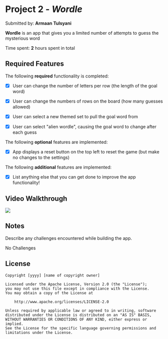 # Project 2 - *Wordle*

Submitted by: **Armaan Tulsyani**

**Wordle** is an app that gives you a limited number of attempts to guess the mysterious word

Time spent: **2** hours spent in total

## Required Features

The following **required** functionality is completed:

- [X] User can change the number of letters per row (the length of the goal word)
- [X] User can change the numbers of rows on the board (how many guesses allowed)
- [X] User can select a new themed set to pull the goal word from
- [X] User can select "alien wordle", causing the goal word to change after each guess


The following **optional** features are implemented:

- [X] App displays a reset button on the top left to reset the game (but make no changes to the settings)

The following **additional** features are implemented:

- [X] List anything else that you can get done to improve the app functionality!

## Video Walkthrough

<div>
    <a href="https://www.loom.com/share/3ab95ac9551a4c7ca7adc05f997a86ab">
    </a>
    <a href="https://www.loom.com/share/3ab95ac9551a4c7ca7adc05f997a86ab">
      <img style="max-width:300px;" src="https://cdn.loom.com/sessions/thumbnails/3ab95ac9551a4c7ca7adc05f997a86ab-fe515f433ab9395c-full-play.gif">
    </a>
  </div>

## Notes

Describe any challenges encountered while building the app.

No Challenges

## License

    Copyright [yyyy] [name of copyright owner]

    Licensed under the Apache License, Version 2.0 (the "License");
    you may not use this file except in compliance with the License.
    You may obtain a copy of the License at

        http://www.apache.org/licenses/LICENSE-2.0

    Unless required by applicable law or agreed to in writing, software
    distributed under the License is distributed on an "AS IS" BASIS,
    WITHOUT WARRANTIES OR CONDITIONS OF ANY KIND, either express or implied.
    See the License for the specific language governing permissions and
    limitations under the License.
